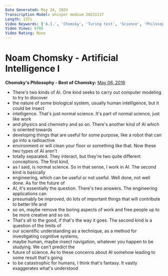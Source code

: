 ```yaml
---
Date Generated: May 24, 2024
Transcription Model: whisper medium 20231117
Length: 137s
Video Keywords: ['A.I.', 'Chomsky', 'Turing test', 'Science', 'Philosophy of mind', 'Consciousness', 'Noam Chomsky']
Video Views: 6706
Video Rating: None
---
```


# Noam Chomsky - Artificial Intelligence I
**Chomsky's Philosophy - Best of Chomsky:** [May 06, 2016](https://www.youtube.com/watch?v=KfxqqmIjLOs)
*  There's two kinds of AI. One kind seeks to carry out computer modeling to try to discover
*  the nature of some biological system, usually human intelligence, but it could be insect
*  intelligence. That's just normal science. It's part of normal science, just like work
*  and physics and chemistry and so on. There's another kind of AI which is oriented towards
*  developing things that are useful for some purpose, like a robot that can go into a radioactive
*  environment or will clean your floor or something like that. Now these two types of AI aren't
*  totally separated. They interact, but they're two quite different conceptions. The first kind,
*  as I said, is normal science. So in that sense, I work in AI. The second kind is basically
*  engineering, which can be useful or not useful. Well done, not well done. As for the future of
*  AI, it's essentially the question. There's two answers. The engineering applications can
*  presumably be improved, do lots of important things that will contribute to better life and
*  so on, maybe remove the boring aspects of work and free people up to be more creative and so on.
*  That's all to the good, if that's the way it goes. The second kind is a question of the limits of
*  our scientific understanding as a technique, as a method for investigating cognitive systems,
*  maybe human, maybe insect navigation, whatever you happen to be studying. We can't predict the
*  future of science. As to these concerns about AI somehow leading to some result that's going
*  to be catastrophic for humans, I think that's fantasy. It vastly exaggerates what's understood
